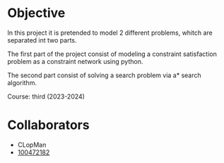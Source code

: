 # Objective 
In this project it is pretended to model 2 different problems, whitch are separated int two parts. 

The first part of the project consist of modeling a constraint satisfaction problem as a constraint network using python. 

The second part consist of solving a search problem via a* search algorithm. 

Course: third (2023-2024)

# Collaborators 
- CLopMan
- [100472182](https://github.com/100472182)
